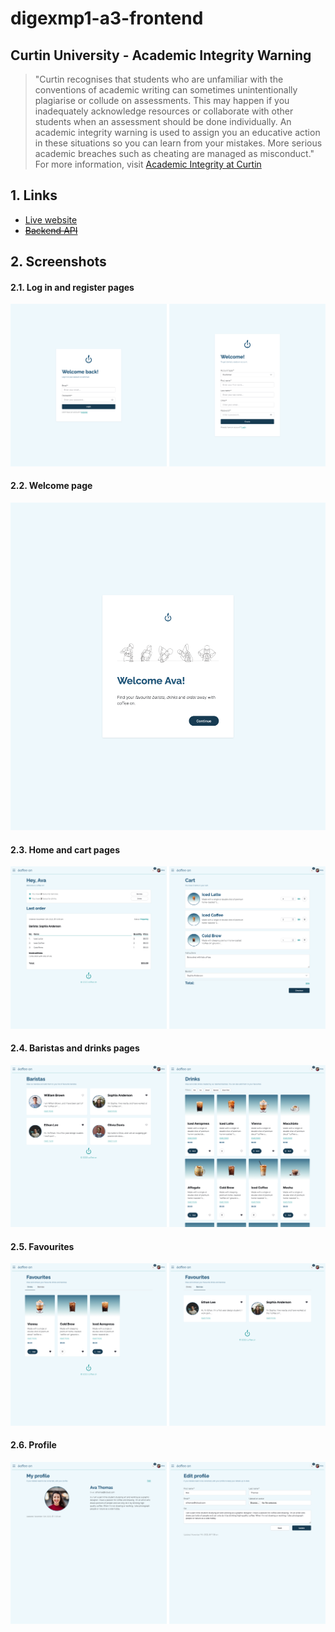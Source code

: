 # digexmp1-a3-frontend

## Curtin University - Academic Integrity Warning

> "Curtin recognises that students who are unfamiliar with the conventions of academic writing can sometimes unintentionally plagiarise or collude on assessments. This may happen if you inadequately acknowledge resources or collaborate with other students when an assessment should be done individually. An academic integrity warning is used to assign you an educative action in these situations so you can learn from your mistakes. More serious academic breaches such as cheating are managed as misconduct."
For more information, visit [Academic Integrity at Curtin](https://www.curtin.edu.au/students/essentials/rights/academic-integrity/)

## 1. Links

- [Live website](https://endearing-manatee-fc92e7.netlify.app)
- ~~[Backend API](https://anyamchelo-coffeeon-backend-b2n2v.ondigitalocean.app)~~

## 2. Screenshots

#### 2.1. Log in and register pages

![Log in and register pages](static/screenshots/login-register.png)

#### 2.2. Welcome page

![Welcome page](static/screenshots/welcome.png)

#### 2.3. Home and cart pages

![Home and cart pages](static/screenshots/home-cart.png)

#### 2.4. Baristas and drinks pages

![Baristas and drinks pages](static/screenshots/baristas-drinks.png)

#### 2.5. Favourites

![Favourites page](static/screenshots/favourites.png)

#### 2.6. Profile

![Profile page](static/screenshots/profile.png)

